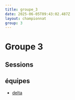 ```yaml
---
title: groupe_3
date: 2025-06-05T09:43:02.487Z
layout: championnat
group: 3
---
```


# Groupe 3

## Sessions


## équipes
- [delta](/teams/delta)
